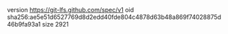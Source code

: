 version https://git-lfs.github.com/spec/v1
oid sha256:ae5e51d6527769d8d2edd40fde804c4878d63b48a869f74028875d46b9fa93a1
size 2921
